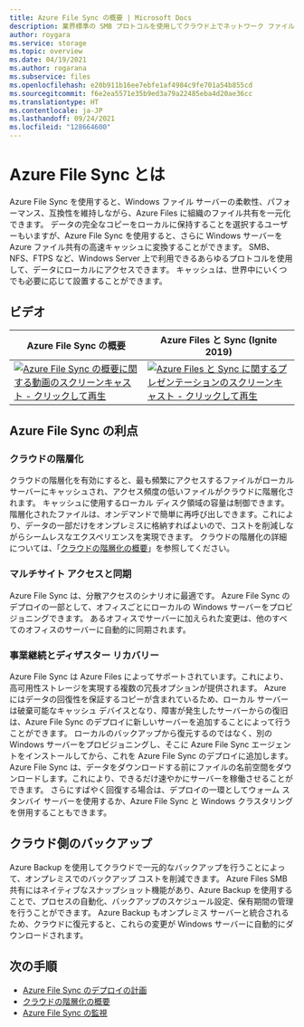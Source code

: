 ```yaml
---
title: Azure File Sync の概要 | Microsoft Docs
description: 業界標準の SMB プロトコルを使用してクラウド上でネットワーク ファイル共有を作成および使用できるようにするサービスである、Azure File Sync の概要。
author: roygara
ms.service: storage
ms.topic: overview
ms.date: 04/19/2021
ms.author: rogarana
ms.subservice: files
ms.openlocfilehash: e20b911b16ee7ebfe1af4984c9fe701a54b855cd
ms.sourcegitcommit: f6e2ea5571e35b9ed3a79a22485eba4d20ae36cc
ms.translationtype: HT
ms.contentlocale: ja-JP
ms.lasthandoff: 09/24/2021
ms.locfileid: "128664600"
---
```

# <a name="what-is-azure-file-sync"></a>Azure File Sync とは

Azure File Sync を使用すると、Windows ファイル サーバーの柔軟性、パフォーマンス、互換性を維持しながら、Azure Files に組織のファイル共有を一元化できます。 データの完全なコピーをローカルに保持することを選択するユーザーもいますが、Azure File Sync を使用すると、さらに Windows サーバーを Azure ファイル共有の高速キャッシュに変換することができます。 SMB、NFS、FTPS など、Windows Server 上で利用できるあらゆるプロトコルを使用して、データにローカルにアクセスできます。 キャッシュは、世界中にいくつでも必要に応じて設置することができます。

## <a name="videos"></a>ビデオ

| Azure File Sync の概要 | Azure Files と Sync (Ignite 2019)  |
|-|-|
| [![Azure File Sync の概要に関する動画のスクリーンキャスト - クリックして再生](../files/media/storage-files-introduction/azure-file-sync-video-snapshot.png)](https://www.youtube.com/watch?v=Zm2w8-TRn-o) | [![Azure Files と Sync に関するプレゼンテーションのスクリーンキャスト - クリックして再生](../files/media/storage-files-introduction/ignite-2018-video.png)](https://www.youtube.com/embed/6E2p28XwovU) |

## <a name="benefits-of-azure-file-sync"></a>Azure File Sync の利点

### <a name="cloud-tiering"></a>クラウドの階層化

クラウドの階層化を有効にすると、最も頻繁にアクセスするファイルがローカル サーバーにキャッシュされ、アクセス頻度の低いファイルがクラウドに階層化されます。 キャッシュに使用するローカル ディスク領域の容量は制御できます。 階層化されたファイルは、オンデマンドで簡単に再呼び出しできます。これにより、データの一部だけをオンプレミスに格納すればよいので、コストを削減しながらシームレスなエクスペリエンスを実現できます。 クラウドの階層化の詳細については、「[クラウドの階層化の概要](file-sync-cloud-tiering-overview.md)」を参照してください。

### <a name="multi-site-access-and-sync"></a>マルチサイト アクセスと同期

Azure File Sync は、分散アクセスのシナリオに最適です。 Azure File Sync のデプロイの一部として、オフィスごとにローカルの Windows サーバーをプロビジョニングできます。 あるオフィスでサーバーに加えられた変更は、他のすべてのオフィスのサーバーに自動的に同期されます。

### <a name="business-continuity-and-disaster-recovery"></a>事業継続とディザスター リカバリー

Azure File Sync は Azure Files によってサポートされています。これにより、高可用性ストレージを実現する複数の冗長オプションが提供されます。 Azure にはデータの回復性を保証するコピーが含まれているため、ローカル サーバーは破棄可能なキャッシュ デバイスとなり、障害が発生したサーバーからの復旧は、Azure File Sync のデプロイに新しいサーバーを追加することによって行うことができます。 ローカルのバックアップから復元するのではなく、別の Windows サーバーをプロビジョニングし、そこに Azure File Sync エージェントをインストールしてから、これを Azure File Sync のデプロイに追加します。 Azure File Sync は、データをダウンロードする前にファイルの名前空間をダウンロードします。これにより、できるだけ速やかにサーバーを稼働させることができます。 さらにすばやく回復する場合は、デプロイの一環としてウォーム スタンバイ サーバーを使用するか、Azure File Sync と Windows クラスタリングを併用することもできます。

## <a name="cloud-side-backup"></a>クラウド側のバックアップ

Azure Backup を使用してクラウドで一元的なバックアップを行うことによって、オンプレミスでのバックアップ コストを削減できます。 Azure Files SMB 共有にはネイティブなスナップショット機能があり、Azure Backup を使用することで、プロセスの自動化、バックアップのスケジュール設定、保有期間の管理を行うことができます。 Azure Backup もオンプレミス サーバーと統合されるため、クラウドに復元すると、これらの変更が Windows サーバーに自動的にダウンロードされます。

## <a name="next-steps"></a>次の手順

- [Azure File Sync のデプロイの計画](file-sync-planning.md)
- [クラウドの階層化の概要](file-sync-cloud-tiering-overview.md)
- [Azure File Sync の監視](file-sync-monitoring.md)
